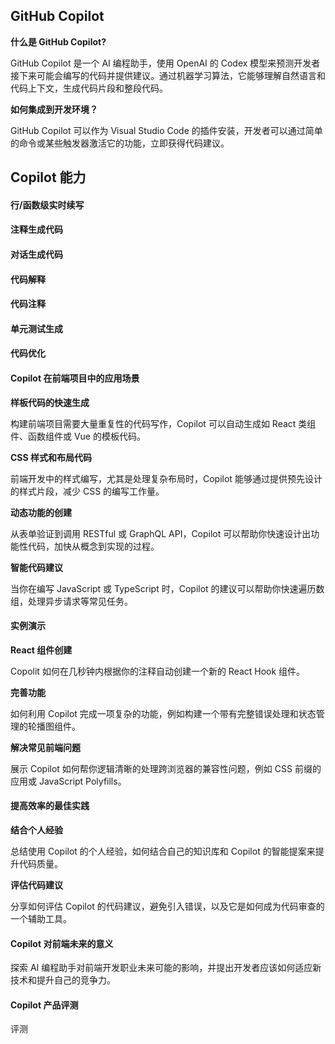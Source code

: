 ## GitHub Copilot

**什么是 GitHub Copilot?**

GitHub Copilot 是一个 AI 编程助手，使用 OpenAI 的 Codex 模型来预测开发者接下来可能会编写的代码并提供建议。通过机器学习算法，它能够理解自然语言和代码上下文，生成代码片段和整段代码。

**如何集成到开发环境？**

GitHub Copilot 可以作为 Visual Studio Code 的插件安装，开发者可以通过简单的命令或某些触发器激活它的功能，立即获得代码建议。

## Copilot 能力


#### 行/函数级实时续写
#### 注释生成代码
#### 对话生成代码
#### 代码解释
#### 代码注释 
#### 单元测试生成
#### 代码优化


#### Copilot 在前端项目中的应用场景

**样板代码的快速生成**

构建前端项目需要大量重复性的代码写作，Copilot 可以自动生成如 React 类组件、函数组件或 Vue 的模板代码。

**CSS 样式和布局代码**

前端开发中的样式编写，尤其是处理复杂布局时，Copilot 能够通过提供预先设计的样式片段，减少 CSS 的编写工作量。

**动态功能的创建**

从表单验证到调用 RESTful 或 GraphQL API，Copilot 可以帮助你快速设计出功能性代码，加快从概念到实现的过程。

**智能代码建议**

当你在编写 JavaScript 或 TypeScript 时，Copilot 的建议可以帮助你快速遍历数组，处理异步请求等常见任务。

#### 实例演示

**React 组件创建**

Copolit 如何在几秒钟内根据你的注释自动创建一个新的 React Hook 组件。

**完善功能**

如何利用 Copilot 完成一项复杂的功能，例如构建一个带有完整错误处理和状态管理的轮播图组件。

**解决常见前端问题**

展示 Copilot 如何帮你逻辑清晰的处理跨浏览器的兼容性问题，例如 CSS 前缀的应用或 JavaScript Polyfills。

#### 提高效率的最佳实践

**结合个人经验**

总结使用 Copilot 的个人经验，如何结合自己的知识库和 Copilot 的智能提案来提升代码质量。

**评估代码建议**

分享如何评估 Copilot 的代码建议，避免引入错误，以及它是如何成为代码审查的一个辅助工具。

#### Copilot 对前端未来的意义

探索 AI 编程助手对前端开发职业未来可能的影响，并提出开发者应该如何适应新技术和提升自己的竞争力。

#### Copilot 产品评测


评测

